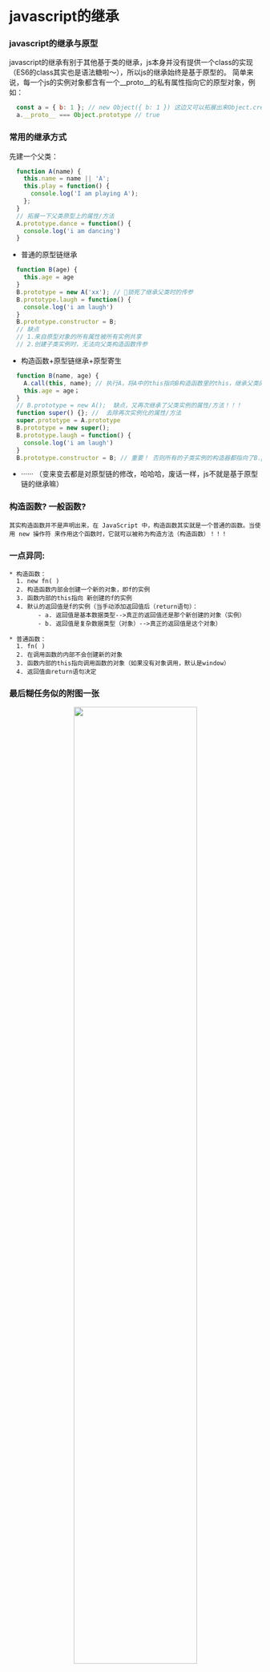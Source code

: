 # javascript的继承

### javascript的继承与原型
  javascript的继承有别于其他基于类的继承，js本身并没有提供一个class的实现（ES6的class其实也是语法糖啦～），所以js的继承始终是基于原型的。
  简单来说，每一个js的实例对象都含有一个__proto__的私有属性指向它的原型对象，例如：

```javascript
  const a = { b: 1 }; // new Object({ b: 1 }) 这边又可以拓展出来Object.create()的区别， 先不说。
  a.__proto__ === Object.prototype // true
```
### 常用的继承方式
先建一个父类：
````javascript
  function A(name) {
    this.name = name || 'A';
    this.play = function() {
      console.log('I am playing A');
    };
  }
  // 拓展一下父类原型上的属性/方法
  A.prototype.dance = function() {
    console.log('i am dancing')
  }
````
  * 普通的原型链继承
  ````javascript
    function B(age) {
      this.age = age
    }
    B.prototype = new A('xx'); // 锁死了继承父类时的传参
    B.prototype.laugh = function() {
      console.log('i am laugh')
    }
    B.prototype.constructor = B;
    // 缺点
    // 1.来自原型对象的所有属性被所有实例共享
    // 2.创建子类实例时，无法向父类构造函数传参
  ````
  * 构造函数+原型链继承+原型寄生
  ````javascript
    function B(name, age) {
      A.call(this, name); // 执行A，将A中的this指向B构造函数里的this，继承父类的实例属性/方法
      this.age = age；
    }
    // B.prototype = new A();  缺点，又再次继承了父类实例的属性/方法！！！
    function super() {}; //  去除再次实例化的属性/方法
    super.prototype = A.prototype
    B.prototype = new super();
    B.prototype.laugh = function() {
      console.log('i am laugh')
    }
    B.prototype.constructor = B; // 重要！ 否则所有的子类实例的构造器都指向了B.prototype的constructor
  ````
  * ······ （变来变去都是对原型链的修改，哈哈哈，废话一样，js不就是基于原型链的继承嘛）

### 构造函数? 一般函数?
`其实构造函数并不是声明出来，在 JavaScript 中，构造函数其实就是一个普通的函数。当使用 new 操作符 来作用这个函数时，它就可以被称为构造方法（构造函数）！！！`

### 一点异同:

    * 构造函数：
      1. new fn( )
      2. 构造函数内部会创建一个新的对象，即f的实例
      3. 函数内部的this指向 新创建的f的实例
      4. 默认的返回值是f的实例（当手动添加返回值后（return语句）：
            - a. 返回值是基本数据类型-->真正的返回值还是那个新创建的对象（实例）
            - b. 返回值是复杂数据类型（对象）-->真正的返回值是这个对象）

    * 普通函数：
      1. fn( )
      2. 在调用函数的内部不会创建新的对象
      3. 函数内部的this指向调用函数的对象（如果没有对象调用，默认是window）
      4. 返回值由return语句决定

### 最后糊任务似的附图一张
<div align=center>
  <img src="https://timgsa.baidu.com/timg?image&quality=80&size=b9999_10000&sec=1548103712907&di=4744e4e53cbeff1a86be646ea1cf1b0a&imgtype=jpg&src=http%3A%2F%2Fimg2.imgtn.bdimg.com%2Fit%2Fu%3D1572224787%2C1235906205%26fm%3D214%26gp%3D0.jpg" width="70%" height="70%" align=center />
</div>
